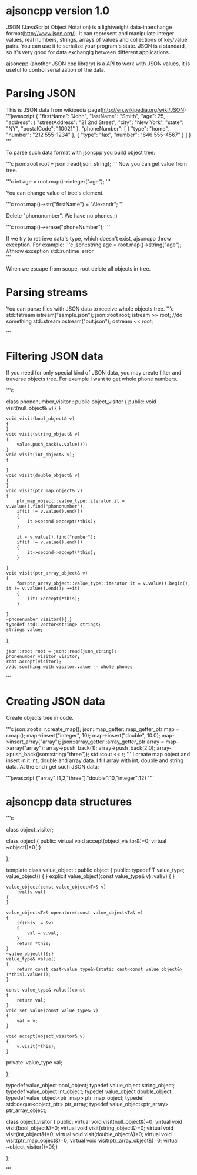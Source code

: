 ajsoncpp version 1.0
========================

JSON (JavaScript Object Notation) is a lightweight data-interchange format(http://www.json.org/).
It can represent and manipulate integer values, real numbers, strings, arrays of values and collections of key/value pairs.
You can use it to serialize your program's state. JSON is a standard, so it's very good for data exchangig between different applications.

ajsoncpp (another JSON cpp library) is a API to work with JSON values, it is useful to control serialization of the data.

Parsing JSON
=========================


This is JSON data from wikipedia page(http://en.wikipedia.org/wiki/JSON)
'''javascript
{
    "firstName": "John",
    "lastName": "Smith",
    "age": 25,
    "address": {
        "streetAddress": "21 2nd Street",
        "city": "New York",
        "state": "NY",
        "postalCode": "10021"
    },
    "phoneNumber": [
        {
            "type": "home",
            "number": "212 555-1234"
        },
        {
            "type": "fax",
            "number": "646 555-4567"
        }
    ]
}
'''

To parse such data format with jsoncpp you build object tree:

'''c
    json::root root = json::read(json_string);
'''
Now you can get value from tree. 

'''c
	int age = root.map()->integer("age");
'''

You can change value of tree's element.

'''c
	root.map()->str("firstName") = "Alexandr";
'''

Delete "phononumber". We have no phones.:)

'''c
	root.map()->erase("phoneNumber");
'''

If we try to retrieve data's type, which doesn't exist, ajsoncpp throw exception.
For example:
'''c
	json::string age = root.map()->string("age"); //throw exception std::runtime_error	
'''

When we escape from scope, root delete all objects in tree.

Parsing streams
=================

You can parse files with JSON data to receive whole objects tree.
'''c
        std::fstream istream("sample.json");
	json::root root; 
	istream >> root;
	//do something
	std::stream ostream("out.json");
	ostream << root; 

'''


Filtering JSON data
====================

If you need for only special kind of JSON data, you may create filter and 
traverse objects tree.
For example i want to get whole phone numbers.


'''c

class phonenumber_visitor : public object_visitor
{
public:
	void visit(null_object& v)
	{
	}
	
	void visit(bool_object& v)
	{
	}
	void visit(string_object& v)
	{
		value.push_back(v.value());	
	}
	void visit(int_object& v);
	{
	
	}
	void visit(double_object& v)
	{
	}
	void visit(ptr_map_object& v)
	{
		ptr_map_object::value_type::iterator it = v.value().find("phononumber");
		if(it != v.value().end())
		{
			it->second->accept(*this);
		}

		it = v.value().find("number");
		if(it != v.value().end())
		{
			it->second->accept(*this);
		}

	}	
	void visit(ptr_array_object& v)
	{
		for(ptr_array_object::value_type::iterator it = v.value().begin(); it != v.value().end(); ++it)
		{
			(it)->accept(*this);
		}
		
	}
	~phonenumber_visitor(){;}
	typedef std::vector<string> strings;
	strings value;
};

	json::root root = json::read(json_string);
	phonenumber_visitor visitor;
	root.accept(visitor);
	//do somthing with visitor.value -- whole phones



'''

Creating JSON data
====================

Create objects tree in code.

'''c
	json::root r;
	r.create_map();
	json::map_getter::map_getter_ptr map = r.map();
	map->insert("integer", 10);
	map->insert("double", 10.0);
	map->insert_array("array");
	json::array_getter::array_getter_ptr array = map->array("array");
	array->push_back(1);
	array->push_back(2.0);
	array->push_back(json::string("three"));
	std::cout << r;
'''
I create map object and insert in it int, double and array data.
I fill array with int, double and string data. At the end i get such JSON data:

'''javascript
	{"array":[1,2,"three"],"double":10,"integer":12}
''''

ajsoncpp data structures
=========================

'''c

class object_visitor;

class object
{
public:
	virtual void accept(object_visitor&)=0;
	virtual ~object()=0{;}

};

template<class T> class value_object : public object
{
public:
	typedef T value_type;
	value_object()
	{
	}
	explicit value_object(const value_type& v)
		:val(v)
	{
	}

	value_object(const value_object<T>& v)
		:val(v.val)
	{
	} 
	
	value_object<T>& operator=(const value_object<T>& v)
	{
		if(this != &v)
		{
			val = v.val;
		}
		return *this;
	}
	~value_object(){;}	
	value_type& value()
	{
		return const_cast<value_type&>(static_cast<const value_object&>(*this).value());
	}

	const value_type& value()const
	{
		return val;
	}
	void set_value(const value_type& v)
	{
		val = v;
	}

	void accept(object_visitor& v)
	{
		v.visit(*this);		
	}

private:
	value_type val;

};

typedef value_object<bool> bool_object;
typedef value_object<string> string_object;
typedef value_object<int> int_object;
typedef value_object<double> double_object;
typedef value_object<ptr_map> ptr_map_object;
typedef std::deque<object_ptr> ptr_array;
typedef value_object<ptr_array> ptr_array_object;

class object_visitor
{
public:
	virtual void visit(null_object&)=0;
	virtual void visit(bool_object&)=0;
	virtual void visit(string_object&)=0;
	virtual void visit(int_object&)=0;
	virtual void visit(double_object&)=0;
	virtual void visit(ptr_map_object&)=0;
	virtual void visit(ptr_array_object&)=0;
	virtual ~object_visitor()=0{;}

};


'''





